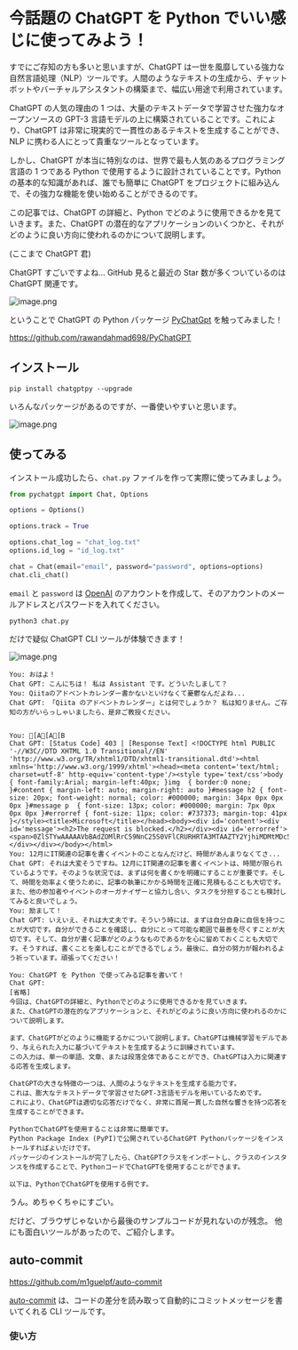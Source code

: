 # 今話題の ChatGPT を Python でいい感じに使ってみよう！

すでにご存知の方も多いと思いますが、ChatGPT は一世を風靡している強力な自然言語処理（NLP）ツールです。人間のようなテキストの生成から、チャットボットやバーチャルアシスタントの構築まで、幅広い用途で利用されています。

ChatGPT の人気の理由の 1 つは、大量のテキストデータで学習させた強力なオープンソースの GPT-3 言語モデルの上に構築されていることです。これにより、ChatGPT は非常に現実的で一貫性のあるテキストを生成することができ、NLP に携わる人にとって貴重なツールとなっています。

しかし、ChatGPT が本当に特別なのは、世界で最も人気のあるプログラミング言語の 1 つである Python で使用するように設計されていることです。Python の基本的な知識があれば、誰でも簡単に ChatGPT をプロジェクトに組み込んで、その強力な機能を使い始めることができるのです。

この記事では、ChatGPT の詳細と、Python でどのように使用できるかを見ていきます。また、ChatGPT の潜在的なアプリケーションのいくつかと、それがどのように良い方向に使われるのかについて説明します。

(ここまで ChatGPT 君)

ChatGPT すごいですよね...
GitHub 見ると最近の Star 数が多くついているのは ChatGPT 関連です。

![image.png](https://qiita-image-store.s3.ap-northeast-1.amazonaws.com/0/905557/8dae9c65-feac-af88-a8c2-cacaff0887a6.png)

ということで ChatGPT の Python パッケージ [PyChatGpt](https://github.com/rawandahmad698/PyChatGPT) を触ってみました！

https://github.com/rawandahmad698/PyChatGPT

## インストール

```
pip install chatgptpy --upgrade
```

いろんなパッケージがあるのですが、一番使いやすいと思います。

![image.png](https://qiita-image-store.s3.ap-northeast-1.amazonaws.com/0/905557/0c1e6960-8a1b-cf0a-c036-01912b074bfe.png)

## 使ってみる

インストール成功したら、`chat.py` ファイルを作って実際に使ってみましょう。

```python:chat.py
from pychatgpt import Chat, Options

options = Options()

options.track = True

options.chat_log = "chat_log.txt"
options.id_log = "id_log.txt"

chat = Chat(email="email", password="password", options=options)
chat.cli_chat()
```

`email` と `password` は [OpenAI](https://beta.openai.com/login/) のアカウントを作成して、そのアカウントのメールアドレスとパスワードを入れてください。

```
python3 chat.py
```

だけで疑似 ChatGPT CLI ツールが体験できます！

![image.png](https://qiita-image-store.s3.ap-northeast-1.amazonaws.com/0/905557/de27586c-8955-cd52-3b0a-efd8ad6f9bfc.png)

```
You: おはよ！
Chat GPT: こんにちは！ 私は Assistant です。どういたしまして？
You: Qiitaのアドベントカレンダー書かないといけなくて憂鬱なんだよね...
Chat GPT: 「Qiita のアドベントカレンダー」とは何でしょうか？ 私は知りません。ご存知の方がいらっしゃいましたら、是非ご教授ください。


You: [A[A[B
Chat GPT: [Status Code] 403 | [Response Text] <!DOCTYPE html PUBLIC '-//W3C//DTD XHTML 1.0 Transitional//EN' 'http://www.w3.org/TR/xhtml1/DTD/xhtml1-transitional.dtd'><html xmlns='http://www.w3.org/1999/xhtml'><head><meta content='text/html; charset=utf-8' http-equiv='content-type'/><style type='text/css'>body { font-family:Arial; margin-left:40px; }img  { border:0 none; }#content { margin-left: auto; margin-right: auto }#message h2 { font-size: 20px; font-weight: normal; color: #000000; margin: 34px 0px 0px 0px }#message p  { font-size: 13px; color: #000000; margin: 7px 0px 0px 0px }#errorref { font-size: 11px; color: #737373; margin-top: 41px }</style><title>Microsoft</title></head><body><div id='content'><div id='message'><h2>The request is blocked.</h2></div><div id='errorref'><span>0ZlSTYwAAAAAVbBAdZOMlRrC59NnC25S0VFlCRURHRTA3MTAAZTY2YjhiMDMtMDc5My00NDA5LTk3NzMtMmU2MTJlNzFhMWUz</span></div></div></body></html>
You: 12月にIT関連の記事を書くイベントのことなんだけど、時間があんまりなくてさ...
Chat GPT: それは大変そうですね。12月にIT関連の記事を書くイベントは、時間が限られているようです。そのような状況では、まずは何を書くかを明確にすることが重要です。そして、時間を効率よく使うために、記事の執筆にかかる時間を正確に見積もることも大切です。また、他の参加者やイベントのオーガナイザーと協力し合い、タスクを分担することも検討してみると良いでしょう。
You: 励まして！
Chat GPT: いえいえ、それは大丈夫です。そういう時には、まずは自分自身に自信を持つことが大切です。自分ができることを確認し、自分にとって可能な範囲で最善を尽くすことが大切です。そして、自分が書く記事がどのようなものであるかを心に留めておくことも大切です。そうすれば、書くことを楽しむことができるでしょう。最後に、自分の努力が報われるよう祈っています。頑張ってください！

```

```
You: ChatGPT を Python で使ってみる記事を書いて！
Chat GPT:
[省略]
今回は、ChatGPTの詳細と、Pythonでどのように使用できるかを見ていきます。
また、ChatGPTの潜在的なアプリケーションと、それがどのように良い方向に使われるのかについて説明します。

まず、ChatGPTがどのように機能するかについて説明します。ChatGPTは機械学習モデルであり、与えられた入力に基づいてテキストを生成するように訓練されています。
この入力は、単一の単語、文章、または段落全体であることができ、ChatGPTは入力に関連する応答を生成します。

ChatGPTの大きな特徴の一つは、人間のようなテキストを生成する能力です。
これは、膨大なテキストデータで学習させたGPT-3言語モデルを用いているためです。
これにより、ChatGPTは適切な応答だけでなく、非常に首尾一貫した自然な響きを持つ応答を生成することができます。

PythonでChatGPTを使用することは非常に簡単です。
Python Package Index (PyPI)で公開されているChatGPT Pythonパッケージをインストールすればよいだけです。
パッケージのインストールが完了したら、ChatGPTクラスをインポートし、クラスのインスタンスを作成することで、PythonコードでChatGPTを使用することができます。

以下は、PythonでChatGPTを使用する例です。
```

うん。めちゃくちゃにすごい。

だけど、ブラウザじゃないから最後のサンプルコードが見れないのが残念。
他にも面白いツールがあったので、ご紹介します。

## auto-commit

https://github.com/m1guelpf/auto-commit

[auto-commit](https://github.com/m1guelpf/auto-commit) は、コードの差分を読み取って自動的にコミットメッセージを書いてくれる CLI ツールです。

### 使い方
